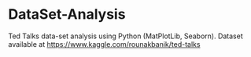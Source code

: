 # DataSet-Analysis
Ted Talks data-set analysis using Python (MatPlotLib, Seaborn).
Dataset available at https://www.kaggle.com/rounakbanik/ted-talks
